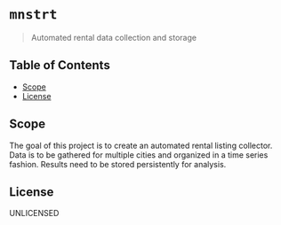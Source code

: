 # `mnstrt`

> Automated rental data collection and storage

## Table of Contents

- [Scope](#scope)
- [License](#license)

## Scope

The goal of this project is to create an automated rental listing collector. Data is to be gathered for multiple cities and organized in a time series fashion. Results need to be stored persistently for analysis.

## License

UNLICENSED
